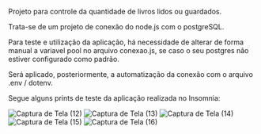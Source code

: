 Projeto para controle da quantidade de livros lidos ou guardados.

Trata-se de um projeto de conexão do node.js com o postgreSQL.

Para teste e utilização da aplicação, há necessidade de alterar de forma manual a variavel pool no arquivo conexao.js, se caso o seu postgres não estiver configurado como padrão.

Será aplicado, posteriormente, a automatização da conexão com o arquivo .env / dotenv.

Segue alguns prints de teste da aplicação realizada no Insomnia:

![Captura de Tela (12)](https://user-images.githubusercontent.com/112029053/221340558-7d693e02-9cef-4703-9b5b-35159c3e2b8b.png)
![Captura de Tela (13)](https://user-images.githubusercontent.com/112029053/221340559-6cdf348b-c865-43ad-9ce0-0ba39bbe78d6.png)
![Captura de Tela (14)](https://user-images.githubusercontent.com/112029053/221340560-f0ace21b-e223-414c-8e27-f678712a6719.png)
![Captura de Tela (15)](https://user-images.githubusercontent.com/112029053/221340562-ea4ec84f-54a1-4fb4-a453-2301b368dfab.png)
![Captura de Tela (16)](https://user-images.githubusercontent.com/112029053/221340564-18351e2b-9265-419c-bcb2-065bdfddfeb7.png)
